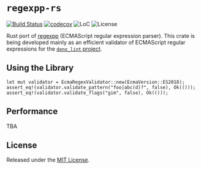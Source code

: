 # `regexpp-rs`

[![Build Status](https://img.shields.io/travis/qkniep/regexpp-rs?logo=travis)](https://travis-ci.org/qkniep/regexpp-rs)
[![codecov](https://codecov.io/gh/qkniep/regexpp-rs/branch/master/graph/badge.svg)](https://codecov.io/gh/qkniep/regexpp-rs)
![LoC](https://tokei.rs/b1/github/qkniep/regexpp-rs?category=code)
![License](https://img.shields.io/github/license/qkniep/regexpp-rs)

Rust port of [regexpp](https://github.com/mysticatea/regexpp) (ECMAScript regular expression parser).
This crate is being developed mainly as an efficient validator of ECMAScript regular expressions for
the [`deno_lint` project](https://github.com/denoland/deno_lint).

## Using the Library

```
let mut validator = EcmaRegexValidator::new(EcmaVersion::ES2018);
assert_eq!(validator.validate_pattern("foo|abc(d)?", false), Ok(()));
assert_eq!(validator.validate_flags("gim", false), Ok(()));
```

## Performance

TBA

## License

Released under the [MIT License](LICENSE).
